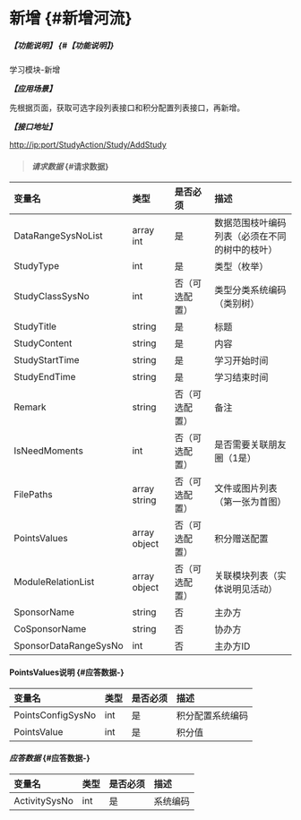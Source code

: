 # 新增 {#新增河流}

##### _【功能说明】_ {#【功能说明】}

学习模块-新增

_**【应用场景】**_

先根据页面，获取可选字段列表接口和积分配置列表接口，再新增。

_**【接口地址】**_

[http://ip:port/StudyAction/](http://ip:port/HMAction/River/AddRiver)[Study](http://ip:port/HMAction/River/AddRiver)[/Add](http://ip:port/HMAction/River/AddRiver)[Study](http://ip:port/HMAction/River/AddRiver)

> #### _请求数据_ {#请求数据}

| 变量名 | 类型 | 是否必须 | 描述 |
| :--- | :--- | :--- | :--- |
| DataRangeSysNoList | array int | 是 | 数据范围枝叶编码列表（必须在不同的树中的枝叶） |
| StudyType | int | 是 | 类型（枚举） |
| StudyClassSysNo | int | 否（可选配置） | 类型分类系统编码（类别树） |
| StudyTitle | string | 是 | 标题 |
| StudyContent | string | 是 | 内容 |
| StudyStartTime | string | 是 | 学习开始时间 |
| StudyEndTime | string | 是 | 学习结束时间 |
| Remark | string | 否（可选配置） | 备注 |
| IsNeedMoments | int | 否（可选配置） | 是否需要关联朋友圈（1是） |
| FilePaths | array string | 否（可选配置） | 文件或图片列表（第一张为首图） |
| PointsValues | array object | 否（可选配置） | 积分赠送配置 |
| ModuleRelationList | array object | 否（可选配置） | 关联模块列表（实体说明见活动） |
| SponsorName | string | 否 | 主办方 |
| CoSponsorName | string | 否 | 协办方 |
| SponsorDataRangeSysNo| int| 否 | 主办方ID |


#### PointsValues说明 {#应答数据-}

| 变量名 | 类型 | 是否必须 | 描述 |
| :--- | :--- | :--- | :--- |
| PointsConfigSysNo | int | 是 | 积分配置系统编码 |
| PointsValue | int | 是 | 积分值 |

#### _应答数据_ {#应答数据-}

| 变量名 | 类型 | 是否必须 | 描述 |
| :--- | :--- | :--- | :--- |
| ActivitySysNo | int | 是 | 系统编码 |



